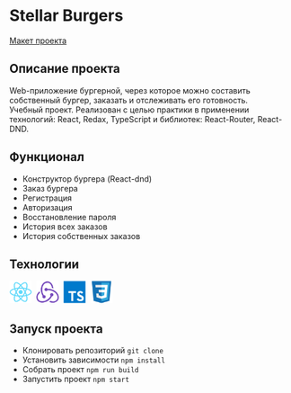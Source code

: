 # Stellar Burgers  

[Макет проекта](https://www.figma.com/file/ocw9a6hNGeAejl4F3G9fp8/React-_-%D0%9F%D1%80%D0%BE%D0%B5%D0%BA%D1%82%D0%BD%D1%8B%D0%B5-%D0%B7%D0%B0%D0%B4%D0%B0%D1%87%D0%B8-(3-%D0%BC%D0%B5%D1%81%D1%8F%D1%86%D0%B0)_external_link?node-id=0%3A1&t=5smGm9LHbvCpwSUY-1)

## Описание проекта

Web-приложение бургерной, через которое можно составить собственный бургер, заказать и отслеживать его готовность.  
Учебный проект. Реализован с целью практики в применении технологий: React, Redax, TypeScript и библиотек: React-Router, React-DND.

## Функционал

- Конструктор бургера (React-dnd)
- Заказ бургера
- Регистрация
- Авторизация
- Восстановление пароля
- История всех заказов
- История собственных заказов

## Технологии

<img src="https://github.com/devicons/devicon/blob/master/icons/react/react-original.svg" width="40" height="40"/>&nbsp; 
<img src="https://github.com/devicons/devicon/blob/master/icons/redux/redux-original.svg" width="40" height="40"/>&nbsp; 
<img src="https://github.com/devicons/devicon/blob/master/icons/typescript/typescript-original.svg" width="40" height="40"/>&nbsp;
<img src="https://github.com/devicons/devicon/blob/master/icons/css3/css3-original.svg" width="40" height="40"/>&nbsp;

## Запуск проекта

- Клонировать репозиторий ```git clone```
- Установить зависимости ```npm install```
- Собрать проект ```npm run build```
- Запустить проект ```npm start```
